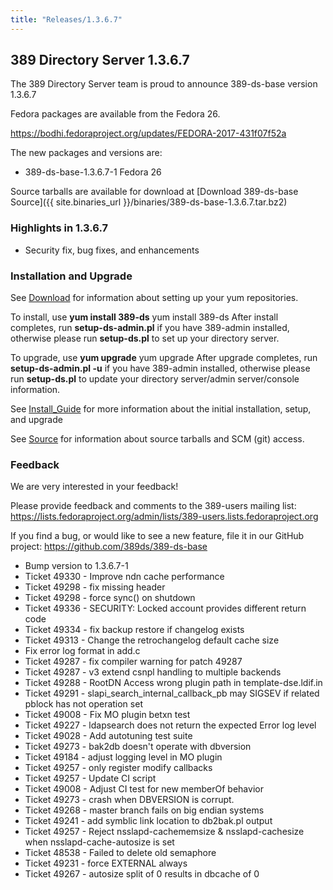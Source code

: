 ```yaml
---
title: "Releases/1.3.6.7"
---
```

389 Directory Server 1.3.6.7
-----------------------------

The 389 Directory Server team is proud to announce 389-ds-base version 1.3.6.7

Fedora packages are available from the Fedora 26.

https://bodhi.fedoraproject.org/updates/FEDORA-2017-431f07f52a

The new packages and versions are:

-   389-ds-base-1.3.6.7-1  Fedora 26

Source tarballs are available for download at [Download 389-ds-base Source]({{ site.binaries_url }}/binaries/389-ds-base-1.3.6.7.tar.bz2)

### Highlights in 1.3.6.7

- Security fix, bug fixes, and enhancements

### Installation and Upgrade 
See [Download](../download.html) for information about setting up your yum repositories.

To install, use **yum install 389-ds** yum install 389-ds After install completes, run **setup-ds-admin.pl** if you have 389-admin installed, otherwise please run **setup-ds.pl** to set up your directory server.

To upgrade, use **yum upgrade** yum upgrade After upgrade completes, run **setup-ds-admin.pl -u** if you have 389-admin installed, otherwise please run **setup-ds.pl** to update your directory server/admin server/console information.

See [Install\_Guide](../legacy/install-guide.html) for more information about the initial installation, setup, and upgrade

See [Source](../development/source.html) for information about source tarballs and SCM (git) access.

### Feedback

We are very interested in your feedback!

Please provide feedback and comments to the 389-users mailing list: <https://lists.fedoraproject.org/admin/lists/389-users.lists.fedoraproject.org>

If you find a bug, or would like to see a new feature, file it in our GitHub project: <https://github.com/389ds/389-ds-base>

- Bump version to 1.3.6.7-1
- Ticket 49330 - Improve ndn cache performance
- Ticket 49298 - fix missing header
- Ticket 49298 - force sync() on shutdown
- Ticket 49336 - SECURITY: Locked account provides different return code
- Ticket 49334 - fix backup restore if changelog exists
- Ticket 49313 - Change the retrochangelog default cache size
- Fix error log format in add.c
- Ticket 49287 - fix compiler warning for patch 49287
- Ticket 49287 - v3 extend csnpl handling to multiple backends
- Ticket 49288 - RootDN Access wrong plugin path in template-dse.ldif.in
- Ticket 49291 - slapi_search_internal_callback_pb may SIGSEV if related pblock has not operation set
- Ticket 49008 - Fix MO plugin betxn test
- Ticket 49227 - ldapsearch does not return the expected Error log level
- Ticket 49028 - Add autotuning test suite
- Ticket 49273 - bak2db doesn't operate with dbversion
- Ticket 49184 - adjust logging level in MO plugin
- Ticket 49257 - only register modify callbacks
- Ticket 49257 - Update CI script
- Ticket 49008 - Adjust CI test for new memberOf behavior
- Ticket 49273 - crash when DBVERSION is corrupt.
- Ticket 49268 - master branch fails on big endian systems
- Ticket 49241 - add symblic link location to db2bak.pl output
- Ticket 49257 - Reject nsslapd-cachememsize & nsslapd-cachesize when nsslapd-cache-autosize is set
- Ticket 48538 - Failed to delete old semaphore
- Ticket 49231 - force EXTERNAL always
- Ticket 49267 - autosize split of 0 results in dbcache of 0


